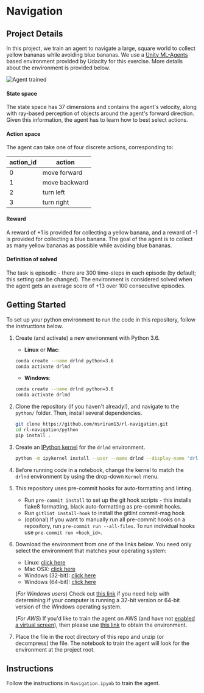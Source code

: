 # Navigation
## Project Details
In this project, we train an agent to navigate a large, square world to
collect yellow bananas while avoiding blue bananas. We use a
[Unity ML-Agents](https://unity.com/products/machine-learning-agents)
based environment provided by Udacity for this exercise. More details
about the environment is provided below.

![Agent trained](https://user-images.githubusercontent.com/5950690/100053043-15fab280-2dd4-11eb-906f-2dc2df7846c8.gif)

#### State space
The state space has 37 dimensions and contains the agent's velocity,
along with ray-based perception of objects around the agent's
forward direction. Given this information, the agent has to learn
how to best select actions.

#### Action space
The agent can take one of four discrete actions, corresponding to:

| action_id | action        |
|-----------|---------------|
| 0         | move forward  |
| 1         | move backward |
| 2         | turn left     |
| 3         | turn right    |

#### Reward
A reward of +1 is provided for collecting a yellow banana, and a reward
of -1 is provided for collecting a blue banana. The goal of the agent is
to collect as many yellow bananas as possible while avoiding blue bananas.

#### Definition of solved
The task is episodic - there are 300 time-steps in each episode (by default;
this setting can be changed). The environment is considered solved when the
agent gets an average score of +13 over 100 consecutive episodes.

## Getting Started

To set up your python environment to run the code in this repository, follow the instructions below.

1. Create (and activate) a new environment with Python 3.6.

	- __Linux__ or __Mac__:
	```bash
	conda create --name drlnd python=3.6
	conda activate drlnd
	```
	- __Windows__:
	```bash
	conda create --name drlnd python=3.6
	conda activate drlnd
	```

2. Clone the repository (if you haven't already!), and navigate to the `python/` folder.  Then, install several dependencies.
    ```bash
    git clone https://github.com/nsriram13/rl-navigation.git
    cd rl-navigation/python
    pip install .
    ```

3. Create an [IPython kernel](http://ipython.readthedocs.io/en/stable/install/kernel_install.html) for the `drlnd` environment.
    ```bash
    python -m ipykernel install --user --name drlnd --display-name "drlnd"
    ```

4. Before running code in a notebook, change the kernel to match the `drlnd` environment by using the drop-down `Kernel` menu.

5. This repository uses pre-commit hooks for auto-formatting and linting.
    * Run `pre-commit install` to set up the git hook scripts - this installs flake8 formatting, black
    auto-formatting as pre-commit hooks.
    * Run `gitlint install-hook` to install the gitlint commit-msg hook
    * (optional) If you want to manually run all pre-commit hooks on a repository,
    run `pre-commit run --all-files`. To run individual hooks use `pre-commit run <hook_id>`.

6. Download the environment from one of the links below. You need only select the environment that matches your operating system:
    - Linux: [click here](https://s3-us-west-1.amazonaws.com/udacity-drlnd/P1/Banana/Banana_Linux.zip)
    - Mac OSX: [click here](https://s3-us-west-1.amazonaws.com/udacity-drlnd/P1/Banana/Banana.app.zip)
    - Windows (32-bit): [click here](https://s3-us-west-1.amazonaws.com/udacity-drlnd/P1/Banana/Banana_Windows_x86.zip)
    - Windows (64-bit): [click here](https://s3-us-west-1.amazonaws.com/udacity-drlnd/P1/Banana/Banana_Windows_x86_64.zip)

    (_For Windows users_) Check out [this link](https://support.microsoft.com/en-us/help/827218/how-to-determine-whether-a-computer-is-running-a-32-bit-version-or-64) if you need help with determining if your computer is running a 32-bit version or 64-bit version of the Windows operating system.

    (_For AWS_) If you'd like to train the agent on AWS (and have not [enabled a virtual screen](https://github.com/Unity-Technologies/ml-agents/blob/master/docs/Training-on-Amazon-Web-Service.md)), then please use [this link](https://s3-us-west-1.amazonaws.com/udacity-drlnd/P1/Banana/Banana_Linux_NoVis.zip) to obtain the environment.

7. Place the file in the root directory of this repo and unzip (or decompress) the file. The notebook to train the
agent will look for the environment at the project root.

## Instructions
Follow the instructions in `Navigation.ipynb` to train the agent.
